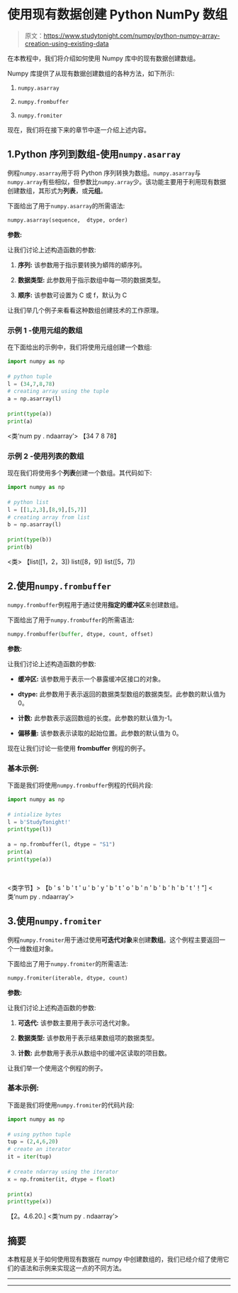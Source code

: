 # 使用现有数据创建 Python NumPy 数组

> 原文：<https://www.studytonight.com/numpy/python-numpy-array-creation-using-existing-data>

在本教程中，我们将介绍如何使用 Numpy 库中的现有数据创建数组。

Numpy 库提供了从现有数据创建数组的各种方法，如下所示:

1.  `numpy.asarray`

2.  `numpy.frombuffer`

3.  `numpy.fromiter`

现在，我们将在接下来的章节中逐一介绍上述内容。

## 1.Python 序列到数组-使用`numpy.asarray`

例程`numpy.asarray`用于将 Python 序列转换为数组。`numpy.asarray`与`numpy.array`有些相似，但参数比`numpy.array`少。该功能主要用于利用现有数据创建数组，其形式为**列表**，或**元组**。

下面给出了用于`numpy.asarray`的所需语法:

```py
numpy.asarray(sequence,  dtype, order) 
```

**参数:**

让我们讨论上述构造函数的参数:

1.  **序列:**
    该参数用于指示要转换为蟒阵的蟒序列。

2.  **数据类型:**
    此参数用于指示数组中每一项的数据类型。

3.  **顺序:**
    该参数可设置为 C 或 f，默认为 C

让我们举几个例子来看看这种数组创建技术的工作原理。

### 示例 1 -使用元组的数组

在下面给出的示例中，我们将使用元组创建一个数组:

```py
import numpy as np  

# python tuple
l = (34,7,8,78)
# creating array using the tuple
a = np.asarray(l)

print(type(a))  
print(a) 
```

<类‘num py . ndaarray’>
【34 7 8 78】

### 示例 2 -使用列表的数组

现在我们将使用多个**列表**创建一个数组。其代码如下:

```py
import numpy as np  

# python list
l = [[1,2,3],[8,9],[5,7]] 
# creating array from list 
b = np.asarray(l)

print(type(b))  
print(b) 
```

<类>
【list([1，2，3]) list([8，9]) list([5，7])

## 2.使用`numpy.frombuffer`

`numpy.frombuffer`例程用于通过使用**指定的缓冲区**来创建数组。

下面给出了用于`numpy.frombuffer`的所需语法:

```py
numpy.frombuffer(buffer, dtype, count, offset) 
```

**参数:**

让我们讨论上述构造函数的参数:

*   **缓冲区:**
    该参数用于表示一个暴露缓冲区接口的对象。

*   **dtype:**
    此参数用于表示返回的数据类型数组的数据类型。此参数的默认值为 0。

*   **计数:**
    此参数表示返回数组的长度。此参数的默认值为-1。

*   **偏移量:**
    该参数表示读取的起始位置。此参数的默认值为 0。

现在让我们讨论一些使用 **frombuffer** 例程的例子。

### 基本示例:

下面是我们将使用`numpy.frombuffer`例程的代码片段:

```py
import numpy as np  

# intialize bytes
l = b'StudyTonight!'  
print(type(l))  

a = np.frombuffer(l, dtype = "S1")  
print(a)  
print(type(a)) 
```

![](img/4765334125b448ec4c4bdf8285a1da72.png)

<类字节】>
【b ' s ' b ' t ' u ' b ' y ' b ' t ' o ' b ' n ' b ' b ' h ' b ' t '！"]
<类‘num py . ndaarray’>

## 3.使用`numpy.fromiter`

例程`numpy.fromiter`用于通过使用**可迭代对象**来创建**数组**。这个例程主要返回一个一维数组对象。

下面给出了用于`numpy.fromiter`的所需语法:

```py
numpy.fromiter(iterable, dtype, count) 
```

**参数:**

让我们讨论上述构造函数的参数:

1.  **可迭代:**
    该参数主要用于表示可迭代对象。

2.  **数据类型:**
    该参数用于表示结果数组项的数据类型。

3.  **计数:**
    此参数用于表示从数组中的缓冲区读取的项目数。

让我们举一个使用这个例程的例子。

### 基本示例:

下面是我们将使用`numpy.fromiter`的代码片段:

```py
import numpy as np  

# using python tuple
tup = (2,4,6,20)  
# create an iterator
it = iter(tup)  

# create ndarray using the iterator
x = np.fromiter(it, dtype = float)  

print(x)  
print(type(x)) 
```

【2。4.6.20.]
<类‘num py . ndaarray’>

## 摘要

本教程是关于如何使用现有数据在 numpy 中创建数组的，我们已经介绍了使用它们的语法和示例来实现这一点的不同方法。

* * *

* * *